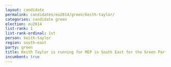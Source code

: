 ```yaml
---
layout: candidate
permalink: candidates/eu2014/green/keith-taylor/
categories: candidate green
election: eu2014
list-rank: 1
list-rank-ordinal: 1st
person: keith-taylor
region: south-east
party: green
title: Keith Taylor is running for MEP in South East for the Green Party
incumbent: true
---
```

